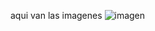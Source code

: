 aqui van las imagenes 
![imagen](https://github.com/LilianaRS10/Informatica/assets/142177637/b98da434-b8d5-42f3-9396-c8f5962ad74b)
